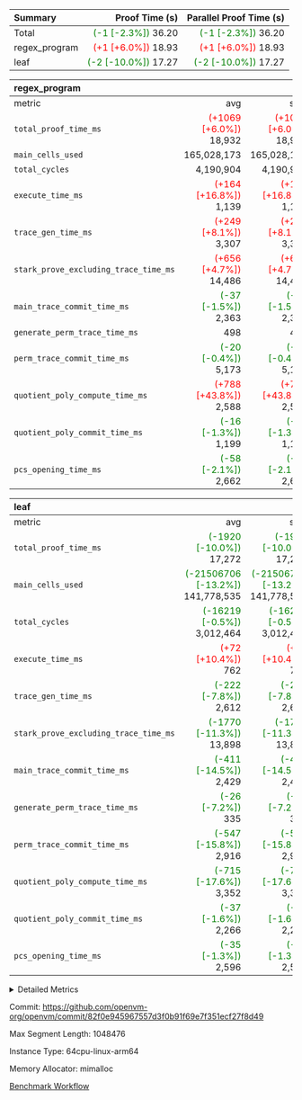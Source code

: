 | Summary | Proof Time (s) | Parallel Proof Time (s) |
|:---|---:|---:|
| Total | <span style='color: green'>(-1 [-2.3%])</span> 36.20 | <span style='color: green'>(-1 [-2.3%])</span> 36.20 |
| regex_program | <span style='color: red'>(+1 [+6.0%])</span> 18.93 | <span style='color: red'>(+1 [+6.0%])</span> 18.93 |
| leaf | <span style='color: green'>(-2 [-10.0%])</span> 17.27 | <span style='color: green'>(-2 [-10.0%])</span> 17.27 |


| regex_program |||||
|:---|---:|---:|---:|---:|
|metric|avg|sum|max|min|
| `total_proof_time_ms ` | <span style='color: red'>(+1069 [+6.0%])</span> 18,932 | <span style='color: red'>(+1069 [+6.0%])</span> 18,932 | <span style='color: red'>(+1069 [+6.0%])</span> 18,932 | <span style='color: red'>(+1069 [+6.0%])</span> 18,932 |
| `main_cells_used     ` |  165,028,173 |  165,028,173 |  165,028,173 |  165,028,173 |
| `total_cycles        ` |  4,190,904 |  4,190,904 |  4,190,904 |  4,190,904 |
| `execute_time_ms     ` | <span style='color: red'>(+164 [+16.8%])</span> 1,139 | <span style='color: red'>(+164 [+16.8%])</span> 1,139 | <span style='color: red'>(+164 [+16.8%])</span> 1,139 | <span style='color: red'>(+164 [+16.8%])</span> 1,139 |
| `trace_gen_time_ms   ` | <span style='color: red'>(+249 [+8.1%])</span> 3,307 | <span style='color: red'>(+249 [+8.1%])</span> 3,307 | <span style='color: red'>(+249 [+8.1%])</span> 3,307 | <span style='color: red'>(+249 [+8.1%])</span> 3,307 |
| `stark_prove_excluding_trace_time_ms` | <span style='color: red'>(+656 [+4.7%])</span> 14,486 | <span style='color: red'>(+656 [+4.7%])</span> 14,486 | <span style='color: red'>(+656 [+4.7%])</span> 14,486 | <span style='color: red'>(+656 [+4.7%])</span> 14,486 |
| `main_trace_commit_time_ms` | <span style='color: green'>(-37 [-1.5%])</span> 2,363 | <span style='color: green'>(-37 [-1.5%])</span> 2,363 | <span style='color: green'>(-37 [-1.5%])</span> 2,363 | <span style='color: green'>(-37 [-1.5%])</span> 2,363 |
| `generate_perm_trace_time_ms` |  498 |  498 |  498 |  498 |
| `perm_trace_commit_time_ms` | <span style='color: green'>(-20 [-0.4%])</span> 5,173 | <span style='color: green'>(-20 [-0.4%])</span> 5,173 | <span style='color: green'>(-20 [-0.4%])</span> 5,173 | <span style='color: green'>(-20 [-0.4%])</span> 5,173 |
| `quotient_poly_compute_time_ms` | <span style='color: red'>(+788 [+43.8%])</span> 2,588 | <span style='color: red'>(+788 [+43.8%])</span> 2,588 | <span style='color: red'>(+788 [+43.8%])</span> 2,588 | <span style='color: red'>(+788 [+43.8%])</span> 2,588 |
| `quotient_poly_commit_time_ms` | <span style='color: green'>(-16 [-1.3%])</span> 1,199 | <span style='color: green'>(-16 [-1.3%])</span> 1,199 | <span style='color: green'>(-16 [-1.3%])</span> 1,199 | <span style='color: green'>(-16 [-1.3%])</span> 1,199 |
| `pcs_opening_time_ms ` | <span style='color: green'>(-58 [-2.1%])</span> 2,662 | <span style='color: green'>(-58 [-2.1%])</span> 2,662 | <span style='color: green'>(-58 [-2.1%])</span> 2,662 | <span style='color: green'>(-58 [-2.1%])</span> 2,662 |

| leaf |||||
|:---|---:|---:|---:|---:|
|metric|avg|sum|max|min|
| `total_proof_time_ms ` | <span style='color: green'>(-1920 [-10.0%])</span> 17,272 | <span style='color: green'>(-1920 [-10.0%])</span> 17,272 | <span style='color: green'>(-1920 [-10.0%])</span> 17,272 | <span style='color: green'>(-1920 [-10.0%])</span> 17,272 |
| `main_cells_used     ` | <span style='color: green'>(-21506706 [-13.2%])</span> 141,778,535 | <span style='color: green'>(-21506706 [-13.2%])</span> 141,778,535 | <span style='color: green'>(-21506706 [-13.2%])</span> 141,778,535 | <span style='color: green'>(-21506706 [-13.2%])</span> 141,778,535 |
| `total_cycles        ` | <span style='color: green'>(-16219 [-0.5%])</span> 3,012,464 | <span style='color: green'>(-16219 [-0.5%])</span> 3,012,464 | <span style='color: green'>(-16219 [-0.5%])</span> 3,012,464 | <span style='color: green'>(-16219 [-0.5%])</span> 3,012,464 |
| `execute_time_ms     ` | <span style='color: red'>(+72 [+10.4%])</span> 762 | <span style='color: red'>(+72 [+10.4%])</span> 762 | <span style='color: red'>(+72 [+10.4%])</span> 762 | <span style='color: red'>(+72 [+10.4%])</span> 762 |
| `trace_gen_time_ms   ` | <span style='color: green'>(-222 [-7.8%])</span> 2,612 | <span style='color: green'>(-222 [-7.8%])</span> 2,612 | <span style='color: green'>(-222 [-7.8%])</span> 2,612 | <span style='color: green'>(-222 [-7.8%])</span> 2,612 |
| `stark_prove_excluding_trace_time_ms` | <span style='color: green'>(-1770 [-11.3%])</span> 13,898 | <span style='color: green'>(-1770 [-11.3%])</span> 13,898 | <span style='color: green'>(-1770 [-11.3%])</span> 13,898 | <span style='color: green'>(-1770 [-11.3%])</span> 13,898 |
| `main_trace_commit_time_ms` | <span style='color: green'>(-411 [-14.5%])</span> 2,429 | <span style='color: green'>(-411 [-14.5%])</span> 2,429 | <span style='color: green'>(-411 [-14.5%])</span> 2,429 | <span style='color: green'>(-411 [-14.5%])</span> 2,429 |
| `generate_perm_trace_time_ms` | <span style='color: green'>(-26 [-7.2%])</span> 335 | <span style='color: green'>(-26 [-7.2%])</span> 335 | <span style='color: green'>(-26 [-7.2%])</span> 335 | <span style='color: green'>(-26 [-7.2%])</span> 335 |
| `perm_trace_commit_time_ms` | <span style='color: green'>(-547 [-15.8%])</span> 2,916 | <span style='color: green'>(-547 [-15.8%])</span> 2,916 | <span style='color: green'>(-547 [-15.8%])</span> 2,916 | <span style='color: green'>(-547 [-15.8%])</span> 2,916 |
| `quotient_poly_compute_time_ms` | <span style='color: green'>(-715 [-17.6%])</span> 3,352 | <span style='color: green'>(-715 [-17.6%])</span> 3,352 | <span style='color: green'>(-715 [-17.6%])</span> 3,352 | <span style='color: green'>(-715 [-17.6%])</span> 3,352 |
| `quotient_poly_commit_time_ms` | <span style='color: green'>(-37 [-1.6%])</span> 2,266 | <span style='color: green'>(-37 [-1.6%])</span> 2,266 | <span style='color: green'>(-37 [-1.6%])</span> 2,266 | <span style='color: green'>(-37 [-1.6%])</span> 2,266 |
| `pcs_opening_time_ms ` | <span style='color: green'>(-35 [-1.3%])</span> 2,596 | <span style='color: green'>(-35 [-1.3%])</span> 2,596 | <span style='color: green'>(-35 [-1.3%])</span> 2,596 | <span style='color: green'>(-35 [-1.3%])</span> 2,596 |



<details>
<summary>Detailed Metrics</summary>

| group | num_segments | keygen_time_ms | commit_exe_time_ms |
| --- | --- | --- | --- |
| regex_program | 1 | 617 | 45 | 

| group | air_name | quotient_deg | interactions | constraints |
| --- | --- | --- | --- | --- |
| leaf | AccessAdapterAir<2> | 4 | 5 | 12 | 
| leaf | AccessAdapterAir<4> | 4 | 5 | 12 | 
| leaf | AccessAdapterAir<8> | 4 | 5 | 12 | 
| leaf | FriReducedOpeningAir | 4 | 31 | 55 | 
| leaf | NativePoseidon2Air<BabyBearParameters>, 1> | 4 | 176 | 590 | 
| leaf | PhantomAir | 4 | 3 | 4 | 
| leaf | ProgramAir | 1 | 1 | 4 | 
| leaf | VariableRangeCheckerAir | 1 | 1 | 4 | 
| leaf | VmAirWrapper<BranchNativeAdapterAir, BranchEqualCoreAir<1> | 2 | 11 | 23 | 
| leaf | VmAirWrapper<JalNativeAdapterAir, JalCoreAir> | 4 | 7 | 6 | 
| leaf | VmAirWrapper<NativeAdapterAir<2, 0>, PublicValuesCoreAir> | 4 | 11 | 23 | 
| leaf | VmAirWrapper<NativeAdapterAir<2, 1>, FieldArithmeticCoreAir> | 4 | 15 | 23 | 
| leaf | VmAirWrapper<NativeLoadStoreAdapterAir<1>, NativeLoadStoreCoreAir<1> | 4 | 15 | 20 | 
| leaf | VmAirWrapper<NativeLoadStoreAdapterAir<4>, NativeLoadStoreCoreAir<4> | 4 | 15 | 20 | 
| leaf | VmAirWrapper<NativeVectorizedAdapterAir<4>, FieldExtensionCoreAir> | 4 | 15 | 23 | 
| leaf | VmConnectorAir | 4 | 3 | 8 | 
| leaf | VolatileBoundaryAir | 4 | 4 | 16 | 
| regex_program | AccessAdapterAir<16> | 2 | 5 | 14 | 
| regex_program | AccessAdapterAir<2> | 2 | 5 | 14 | 
| regex_program | AccessAdapterAir<32> | 2 | 5 | 14 | 
| regex_program | AccessAdapterAir<4> | 2 | 5 | 14 | 
| regex_program | AccessAdapterAir<64> | 2 | 5 | 14 | 
| regex_program | AccessAdapterAir<8> | 2 | 5 | 14 | 
| regex_program | BitwiseOperationLookupAir<8> | 2 | 2 | 4 | 
| regex_program | KeccakVmAir | 2 | 321 | 4,571 | 
| regex_program | MemoryMerkleAir<8> | 2 | 4 | 40 | 
| regex_program | PersistentBoundaryAir<8> | 2 | 3 | 6 | 
| regex_program | PhantomAir | 2 | 3 | 5 | 
| regex_program | Poseidon2PeripheryAir<BabyBearParameters>, 1> | 2 | 1 | 286 | 
| regex_program | ProgramAir | 1 | 1 | 4 | 
| regex_program | RangeTupleCheckerAir<2> | 1 | 1 | 4 | 
| regex_program | VariableRangeCheckerAir | 1 | 1 | 4 | 
| regex_program | VmAirWrapper<Rv32BaseAluAdapterAir, BaseAluCoreAir<4, 8> | 2 | 19 | 43 | 
| regex_program | VmAirWrapper<Rv32BaseAluAdapterAir, LessThanCoreAir<4, 8> | 2 | 17 | 39 | 
| regex_program | VmAirWrapper<Rv32BaseAluAdapterAir, ShiftCoreAir<4, 8> | 2 | 23 | 90 | 
| regex_program | VmAirWrapper<Rv32BranchAdapterAir, BranchEqualCoreAir<4> | 2 | 11 | 25 | 
| regex_program | VmAirWrapper<Rv32BranchAdapterAir, BranchLessThanCoreAir<4, 8> | 2 | 13 | 41 | 
| regex_program | VmAirWrapper<Rv32CondRdWriteAdapterAir, Rv32JalLuiCoreAir> | 2 | 10 | 22 | 
| regex_program | VmAirWrapper<Rv32HintStoreAdapterAir, Rv32HintStoreCoreAir> | 2 | 15 | 17 | 
| regex_program | VmAirWrapper<Rv32JalrAdapterAir, Rv32JalrCoreAir> | 2 | 16 | 20 | 
| regex_program | VmAirWrapper<Rv32LoadStoreAdapterAir, LoadSignExtendCoreAir<4, 8> | 2 | 18 | 33 | 
| regex_program | VmAirWrapper<Rv32LoadStoreAdapterAir, LoadStoreCoreAir<4> | 2 | 17 | 38 | 
| regex_program | VmAirWrapper<Rv32MultAdapterAir, DivRemCoreAir<4, 8> | 2 | 25 | 88 | 
| regex_program | VmAirWrapper<Rv32MultAdapterAir, MulHCoreAir<4, 8> | 2 | 24 | 38 | 
| regex_program | VmAirWrapper<Rv32MultAdapterAir, MultiplicationCoreAir<4, 8> | 2 | 19 | 26 | 
| regex_program | VmAirWrapper<Rv32RdWriteAdapterAir, Rv32AuipcCoreAir> | 2 | 11 | 15 | 
| regex_program | VmConnectorAir | 2 | 3 | 9 | 

| group | air_name | idx | rows | prep_cols | perm_cols | main_cols | cells |
| --- | --- | --- | --- | --- | --- | --- | --- |
| leaf | AccessAdapterAir<2> | 0 | 1,048,576 |  | 16 | 11 | 28,311,552 | 
| leaf | AccessAdapterAir<4> | 0 | 524,288 |  | 16 | 13 | 15,204,352 | 
| leaf | AccessAdapterAir<8> | 0 | 512 |  | 16 | 17 | 16,896 | 
| leaf | FriReducedOpeningAir | 0 | 1,048,576 |  | 48 | 26 | 77,594,624 | 
| leaf | NativePoseidon2Air<BabyBearParameters>, 1> | 0 | 65,536 |  | 356 | 399 | 49,479,680 | 
| leaf | PhantomAir | 0 | 32,768 |  | 8 | 6 | 458,752 | 
| leaf | ProgramAir | 0 | 262,144 |  | 8 | 10 | 4,718,592 | 
| leaf | VariableRangeCheckerAir | 0 | 262,144 | 2 | 8 | 1 | 2,359,296 | 
| leaf | VmAirWrapper<BranchNativeAdapterAir, BranchEqualCoreAir<1> | 0 | 1,048,576 |  | 28 | 23 | 53,477,376 | 
| leaf | VmAirWrapper<JalNativeAdapterAir, JalCoreAir> | 0 | 65,536 |  | 12 | 10 | 1,441,792 | 
| leaf | VmAirWrapper<NativeAdapterAir<2, 0>, PublicValuesCoreAir> | 0 | 64 |  | 16 | 23 | 2,496 | 
| leaf | VmAirWrapper<NativeAdapterAir<2, 1>, FieldArithmeticCoreAir> | 0 | 2,097,152 |  | 20 | 30 | 104,857,600 | 
| leaf | VmAirWrapper<NativeLoadStoreAdapterAir<1>, NativeLoadStoreCoreAir<1> | 0 | 1,048,576 |  | 36 | 25 | 63,963,136 | 
| leaf | VmAirWrapper<NativeLoadStoreAdapterAir<4>, NativeLoadStoreCoreAir<4> | 0 | 65,536 |  | 36 | 34 | 4,587,520 | 
| leaf | VmAirWrapper<NativeVectorizedAdapterAir<4>, FieldExtensionCoreAir> | 0 | 131,072 |  | 20 | 40 | 7,864,320 | 
| leaf | VmConnectorAir | 0 | 2 | 1 | 8 | 4 | 24 | 
| leaf | VolatileBoundaryAir | 0 | 1,048,576 |  | 8 | 11 | 19,922,944 | 

| group | air_name | segment | rows | prep_cols | perm_cols | main_cols | cells |
| --- | --- | --- | --- | --- | --- | --- | --- |
| regex_program | AccessAdapterAir<2> | 0 | 64 |  | 24 | 11 | 2,240 | 
| regex_program | AccessAdapterAir<4> | 0 | 32 |  | 24 | 13 | 1,184 | 
| regex_program | AccessAdapterAir<8> | 0 | 131,072 |  | 24 | 17 | 5,373,952 | 
| regex_program | BitwiseOperationLookupAir<8> | 0 | 65,536 | 3 | 8 | 2 | 655,360 | 
| regex_program | KeccakVmAir | 0 | 32 |  | 1,288 | 3,164 | 142,464 | 
| regex_program | MemoryMerkleAir<8> | 0 | 131,072 |  | 20 | 32 | 6,815,744 | 
| regex_program | PersistentBoundaryAir<8> | 0 | 131,072 |  | 12 | 20 | 4,194,304 | 
| regex_program | PhantomAir | 0 | 512 |  | 12 | 6 | 9,216 | 
| regex_program | Poseidon2PeripheryAir<BabyBearParameters>, 1> | 0 | 16,384 |  | 8 | 300 | 5,046,272 | 
| regex_program | ProgramAir | 0 | 131,072 |  | 8 | 10 | 2,359,296 | 
| regex_program | RangeTupleCheckerAir<2> | 0 | 524,288 | 2 | 8 | 1 | 4,718,592 | 
| regex_program | VariableRangeCheckerAir | 0 | 262,144 | 2 | 8 | 1 | 2,359,296 | 
| regex_program | VmAirWrapper<Rv32BaseAluAdapterAir, BaseAluCoreAir<4, 8> | 0 | 2,097,152 |  | 80 | 36 | 243,269,632 | 
| regex_program | VmAirWrapper<Rv32BaseAluAdapterAir, LessThanCoreAir<4, 8> | 0 | 65,536 |  | 40 | 37 | 5,046,272 | 
| regex_program | VmAirWrapper<Rv32BaseAluAdapterAir, ShiftCoreAir<4, 8> | 0 | 262,144 |  | 52 | 53 | 27,525,120 | 
| regex_program | VmAirWrapper<Rv32BranchAdapterAir, BranchEqualCoreAir<4> | 0 | 524,288 |  | 48 | 26 | 38,797,312 | 
| regex_program | VmAirWrapper<Rv32BranchAdapterAir, BranchLessThanCoreAir<4, 8> | 0 | 262,144 |  | 56 | 32 | 23,068,672 | 
| regex_program | VmAirWrapper<Rv32CondRdWriteAdapterAir, Rv32JalLuiCoreAir> | 0 | 131,072 |  | 44 | 18 | 8,126,464 | 
| regex_program | VmAirWrapper<Rv32HintStoreAdapterAir, Rv32HintStoreCoreAir> | 0 | 16,384 |  | 36 | 26 | 1,015,808 | 
| regex_program | VmAirWrapper<Rv32JalrAdapterAir, Rv32JalrCoreAir> | 0 | 131,072 |  | 36 | 28 | 8,388,608 | 
| regex_program | VmAirWrapper<Rv32LoadStoreAdapterAir, LoadSignExtendCoreAir<4, 8> | 0 | 1,024 |  | 76 | 35 | 113,664 | 
| regex_program | VmAirWrapper<Rv32LoadStoreAdapterAir, LoadStoreCoreAir<4> | 0 | 2,097,152 |  | 72 | 40 | 234,881,024 | 
| regex_program | VmAirWrapper<Rv32MultAdapterAir, DivRemCoreAir<4, 8> | 0 | 128 |  | 104 | 57 | 20,608 | 
| regex_program | VmAirWrapper<Rv32MultAdapterAir, MulHCoreAir<4, 8> | 0 | 256 |  | 100 | 39 | 35,584 | 
| regex_program | VmAirWrapper<Rv32MultAdapterAir, MultiplicationCoreAir<4, 8> | 0 | 65,536 |  | 80 | 31 | 7,274,496 | 
| regex_program | VmAirWrapper<Rv32RdWriteAdapterAir, Rv32AuipcCoreAir> | 0 | 65,536 |  | 28 | 21 | 3,211,264 | 
| regex_program | VmConnectorAir | 0 | 2 | 1 | 12 | 4 | 32 | 

| group | idx | trace_gen_time_ms | total_proof_time_ms | total_cycles | total_cells | stark_prove_excluding_trace_time_ms | quotient_poly_compute_time_ms | quotient_poly_commit_time_ms | perm_trace_commit_time_ms | pcs_opening_time_ms | main_trace_commit_time_ms | main_cells_used | generate_perm_trace_time_ms | execute_time_ms |
| --- | --- | --- | --- | --- | --- | --- | --- | --- | --- | --- | --- | --- | --- | --- |
| leaf | 0 | 2,612 | 17,272 | 3,012,464 | 434,260,952 | 13,898 | 3,352 | 2,266 | 2,916 | 2,596 | 2,429 | 141,778,535 | 335 | 762 | 

| group | segment | trace_gen_time_ms | total_proof_time_ms | total_cycles | total_cells | stark_prove_excluding_trace_time_ms | quotient_poly_compute_time_ms | quotient_poly_commit_time_ms | perm_trace_commit_time_ms | pcs_opening_time_ms | main_trace_commit_time_ms | main_cells_used | generate_perm_trace_time_ms | execute_time_ms |
| --- | --- | --- | --- | --- | --- | --- | --- | --- | --- | --- | --- | --- | --- | --- |
| regex_program | 0 | 3,307 | 18,932 | 4,190,904 | 632,452,480 | 14,486 | 2,588 | 1,199 | 5,173 | 2,662 | 2,363 | 165,028,173 | 498 | 1,139 | 

</details>


Commit: https://github.com/openvm-org/openvm/commit/82f0e945967557d3f0b91f69e7f351ecf27f8d49

Max Segment Length: 1048476

Instance Type: 64cpu-linux-arm64

Memory Allocator: mimalloc

[Benchmark Workflow](https://github.com/openvm-org/openvm/actions/runs/12914209036)
